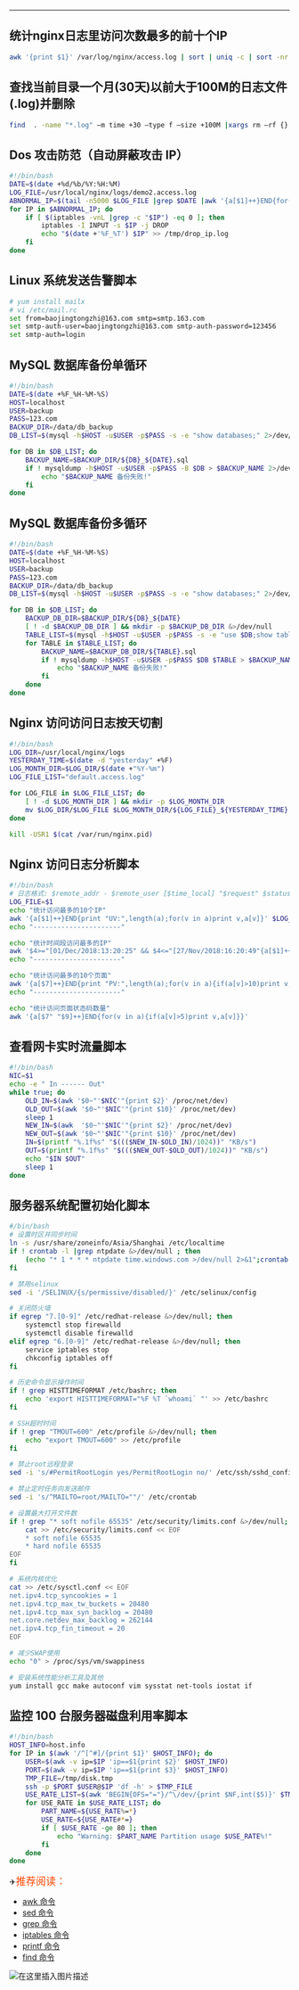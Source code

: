 


---

## 统计nginx日志里访问次数最多的前十个IP

```bash
awk '{print $1}' /var/log/nginx/access.log | sort | uniq -c | sort -nr -k1 | head -n 10
```
## 查找当前目录一个月(30天)以前大于100M的日志文件(.log)并删除

```bash
find  . -name "*.log" –m time +30 –type f –size +100M |xargs rm –rf {} ;
```

##  Dos 攻击防范（自动屏蔽攻击 IP）

```bash
#!/bin/bash
DATE=$(date +%d/%b/%Y:%H:%M)
LOG_FILE=/usr/local/nginx/logs/demo2.access.log
ABNORMAL_IP=$(tail -n5000 $LOG_FILE |grep $DATE |awk '{a[$1]++}END{for(i in a)if(a[i]>10)print i}')
for IP in $ABNORMAL_IP; do
    if [ $(iptables -vnL |grep -c "$IP") -eq 0 ]; then
        iptables -I INPUT -s $IP -j DROP
        echo "$(date +'%F_%T') $IP" >> /tmp/drop_ip.log
    fi
done
```
##  Linux 系统发送告警脚本

```bash
# yum install mailx
# vi /etc/mail.rc
set from=baojingtongzhi@163.com smtp=smtp.163.com
set smtp-auth-user=baojingtongzhi@163.com smtp-auth-password=123456
set smtp-auth=login
```

##  MySQL 数据库备份单循环

```bash
#!/bin/bash
DATE=$(date +%F_%H-%M-%S)
HOST=localhost
USER=backup
PASS=123.com
BACKUP_DIR=/data/db_backup
DB_LIST=$(mysql -h$HOST -u$USER -p$PASS -s -e "show databases;" 2>/dev/null |egrep -v "Database|information_schema|mysql|performance_schema|sys")

for DB in $DB_LIST; do
    BACKUP_NAME=$BACKUP_DIR/${DB}_${DATE}.sql
    if ! mysqldump -h$HOST -u$USER -p$PASS -B $DB > $BACKUP_NAME 2>/dev/null; then
        echo "$BACKUP_NAME 备份失败!"
    fi
done
```
##  MySQL 数据库备份多循环

```bash
#!/bin/bash
DATE=$(date +%F_%H-%M-%S)
HOST=localhost
USER=backup
PASS=123.com
BACKUP_DIR=/data/db_backup
DB_LIST=$(mysql -h$HOST -u$USER -p$PASS -s -e "show databases;" 2>/dev/null |egrep -v "Database|information_schema|mysql|performance_schema|sys")

for DB in $DB_LIST; do
    BACKUP_DB_DIR=$BACKUP_DIR/${DB}_${DATE}
    [ ! -d $BACKUP_DB_DIR ] && mkdir -p $BACKUP_DB_DIR &>/dev/null
    TABLE_LIST=$(mysql -h$HOST -u$USER -p$PASS -s -e "use $DB;show tables;" 2>/dev/null)
    for TABLE in $TABLE_LIST; do
        BACKUP_NAME=$BACKUP_DB_DIR/${TABLE}.sql
        if ! mysqldump -h$HOST -u$USER -p$PASS $DB $TABLE > $BACKUP_NAME 2>/dev/null; then
            echo "$BACKUP_NAME 备份失败!"
        fi
    done
done
```
##  Nginx 访问访问日志按天切割

```bash
#!/bin/bash
LOG_DIR=/usr/local/nginx/logs
YESTERDAY_TIME=$(date -d "yesterday" +%F)
LOG_MONTH_DIR=$LOG_DIR/$(date +"%Y-%m")
LOG_FILE_LIST="default.access.log"

for LOG_FILE in $LOG_FILE_LIST; do
    [ ! -d $LOG_MONTH_DIR ] && mkdir -p $LOG_MONTH_DIR
    mv $LOG_DIR/$LOG_FILE $LOG_MONTH_DIR/${LOG_FILE}_${YESTERDAY_TIME}
done

kill -USR1 $(cat /var/run/nginx.pid)
```
##  Nginx 访问日志分析脚本

```bash
#!/bin/bash
# 日志格式: $remote_addr - $remote_user [$time_local] "$request" $status $body_bytes_sent "$http_referer" "$http_user_agent" "$http_x_forwarded_for"
LOG_FILE=$1
echo "统计访问最多的10个IP"
awk '{a[$1]++}END{print "UV:",length(a);for(v in a)print v,a[v]}' $LOG_FILE |sort -k2 -nr |head -10
echo "----------------------"

echo "统计时间段访问最多的IP"
awk '$4>="[01/Dec/2018:13:20:25" && $4<="[27/Nov/2018:16:20:49"{a[$1]++}END{for(v in a)print v,a[v]}' $LOG_FILE |sort -k2 -nr|head -10
echo "----------------------"

echo "统计访问最多的10个页面"
awk '{a[$7]++}END{print "PV:",length(a);for(v in a){if(a[v]>10)print v,a[v]}}' $LOG_FILE |sort -k2 -nr
echo "----------------------"

echo "统计访问页面状态码数量"
awk '{a[$7" "$9]++}END{for(v in a){if(a[v]>5)print v,a[v]}}'
```

##  查看网卡实时流量脚本

```bash
#!/bin/bash
NIC=$1
echo -e " In ------ Out"
while true; do
    OLD_IN=$(awk '$0~"'$NIC'"{print $2}' /proc/net/dev)
    OLD_OUT=$(awk '$0~"'$NIC'"{print $10}' /proc/net/dev)
    sleep 1
    NEW_IN=$(awk  '$0~"'$NIC'"{print $2}' /proc/net/dev)
    NEW_OUT=$(awk '$0~"'$NIC'"{print $10}' /proc/net/dev)
    IN=$(printf "%.1f%s" "$((($NEW_IN-$OLD_IN)/1024))" "KB/s")
    OUT=$(printf "%.1f%s" "$((($NEW_OUT-$OLD_OUT)/1024))" "KB/s")
    echo "$IN $OUT"
    sleep 1
done
```

##  服务器系统配置初始化脚本

```bash
#/bin/bash
# 设置时区并同步时间
ln -s /usr/share/zoneinfo/Asia/Shanghai /etc/localtime
if ! crontab -l |grep ntpdate &>/dev/null ; then
    (echo "* 1 * * * ntpdate time.windows.com >/dev/null 2>&1";crontab -l) |crontab
fi

# 禁用selinux
sed -i '/SELINUX/{s/permissive/disabled/}' /etc/selinux/config

# 关闭防火墙
if egrep "7.[0-9]" /etc/redhat-release &>/dev/null; then
    systemctl stop firewalld
    systemctl disable firewalld
elif egrep "6.[0-9]" /etc/redhat-release &>/dev/null; then
    service iptables stop
    chkconfig iptables off
fi

# 历史命令显示操作时间
if ! grep HISTTIMEFORMAT /etc/bashrc; then
    echo 'export HISTTIMEFORMAT="%F %T `whoami` "' >> /etc/bashrc
fi

# SSH超时时间
if ! grep "TMOUT=600" /etc/profile &>/dev/null; then
    echo "export TMOUT=600" >> /etc/profile
fi

# 禁止root远程登录
sed -i 's/#PermitRootLogin yes/PermitRootLogin no/' /etc/ssh/sshd_config

# 禁止定时任务向发送邮件
sed -i 's/^MAILTO=root/MAILTO=""/' /etc/crontab

# 设置最大打开文件数
if ! grep "* soft nofile 65535" /etc/security/limits.conf &>/dev/null; then
    cat >> /etc/security/limits.conf << EOF
    * soft nofile 65535
    * hard nofile 65535
EOF
fi

# 系统内核优化
cat >> /etc/sysctl.conf << EOF
net.ipv4.tcp_syncookies = 1
net.ipv4.tcp_max_tw_buckets = 20480
net.ipv4.tcp_max_syn_backlog = 20480
net.core.netdev_max_backlog = 262144
net.ipv4.tcp_fin_timeout = 20
EOF

# 减少SWAP使用
echo "0" > /proc/sys/vm/swappiness

# 安装系统性能分析工具及其他
yum install gcc make autoconf vim sysstat net-tools iostat if
```

##  监控 100 台服务器磁盘利用率脚本

```bash
#!/bin/bash
HOST_INFO=host.info
for IP in $(awk '/^[^#]/{print $1}' $HOST_INFO); do
    USER=$(awk -v ip=$IP 'ip==$1{print $2}' $HOST_INFO)
    PORT=$(awk -v ip=$IP 'ip==$1{print $3}' $HOST_INFO)
    TMP_FILE=/tmp/disk.tmp
    ssh -p $PORT $USER@$IP 'df -h' > $TMP_FILE
    USE_RATE_LIST=$(awk 'BEGIN{OFS="="}/^\/dev/{print $NF,int($5)}' $TMP_FILE)
    for USE_RATE in $USE_RATE_LIST; do
        PART_NAME=${USE_RATE%=*}
        USE_RATE=${USE_RATE#*=}
        if [ $USE_RATE -ge 80 ]; then
            echo "Warning: $PART_NAME Partition usage $USE_RATE%!"
        fi
    done
done
```

✈<font color=	#FF4500 size=4 style="font-family:Courier New">推荐阅读：</font>

 - [awk 命令](https://blog.csdn.net/xixihahalelehehe/article/details/105741098?ops_request_misc=%257B%2522request%255Fid%2522%253A%2522164975511516780357247799%2522%252C%2522scm%2522%253A%252220140713.130102334.pc%255Fblog.%2522%257D&request_id=164975511516780357247799&biz_id=0&utm_medium=distribute.pc_search_result.none-task-blog-2~blog~first_rank_ecpm_v1~rank_v31_ecpm-1-105741098.nonecase&utm_term=awk&spm=1018.2226.3001.4450)
 - [sed 命令](https://blog.csdn.net/xixihahalelehehe/article/details/105140323?ops_request_misc=%257B%2522request%255Fid%2522%253A%2522164975514916782089331044%2522%252C%2522scm%2522%253A%252220140713.130102334.pc%255Fblog.%2522%257D&request_id=164975514916782089331044&biz_id=0&utm_medium=distribute.pc_search_result.none-task-blog-2~blog~first_rank_ecpm_v1~rank_v31_ecpm-1-105140323.nonecase&utm_term=sed&spm=1018.2226.3001.4450)
 - [grep 命令](https://blog.csdn.net/xixihahalelehehe/article/details/105743476?ops_request_misc=%257B%2522request%255Fid%2522%253A%2522164975519816782089345849%2522%252C%2522scm%2522%253A%252220140713.130102334.pc%255Fblog.%2522%257D&request_id=164975519816782089345849&biz_id=0&utm_medium=distribute.pc_search_result.none-task-blog-2~blog~first_rank_ecpm_v1~rank_v31_ecpm-1-105743476.nonecase&utm_term=grep&spm=1018.2226.3001.4450)
 - [iptables 命令](https://blog.csdn.net/xixihahalelehehe/article/details/104895129?ops_request_misc=%257B%2522request%255Fid%2522%253A%2522164975528316780264027064%2522%252C%2522scm%2522%253A%252220140713.130102334.pc%255Fblog.%2522%257D&request_id=164975528316780264027064&biz_id=0&utm_medium=distribute.pc_search_result.none-task-blog-2~blog~first_rank_ecpm_v1~rank_v31_ecpm-1-104895129.nonecase&utm_term=iptables&spm=1018.2226.3001.4450)
 - [printf 命令](https://blog.csdn.net/xixihahalelehehe/article/details/104815882?ops_request_misc=%257B%2522request%255Fid%2522%253A%2522164975533716781683985883%2522%252C%2522scm%2522%253A%252220140713.130102334.pc%255Fblog.%2522%257D&request_id=164975533716781683985883&biz_id=0&utm_medium=distribute.pc_search_result.none-task-blog-2~blog~first_rank_ecpm_v1~rank_v31_ecpm-1-104815882.nonecase&utm_term=printf&spm=1018.2226.3001.4450)
 - [find 命令](https://blog.csdn.net/xixihahalelehehe/article/details/106425543?ops_request_misc=%257B%2522request%255Fid%2522%253A%2522164975538516782094856095%2522%252C%2522scm%2522%253A%252220140713.130102334.pc%255Fblog.%2522%257D&request_id=164975538516782094856095&biz_id=0&utm_medium=distribute.pc_search_result.none-task-blog-2~blog~first_rank_ecpm_v1~rank_v31_ecpm-1-106425543.nonecase&utm_term=find&spm=1018.2226.3001.4450)

![在这里插入图片描述](https://i-blog.csdnimg.cn/blog_migrate/abf5eabab4d750e2620ae2dcac4bd1da.gif#pic_center)

